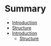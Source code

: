 # Summary

* [Introduction](README.md)
* [Structure](structure.md)
* [Introduction](intro.md)
   * [Structure](structure.md)

